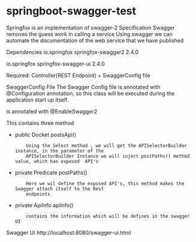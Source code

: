 # springboot-swagger-test

Springfox is an implementation of swagger-2 Specification
Swagger removes the guess work in calling a service
Using swagger we can automate the documentation of the web service that we have published

Dependencies
<dependency>
<groupId>io.springfox</groupId>
<artifactId>springfox-swagger2</artifactId>
<version>2.4.0</version>
</dependency>

<dependency>
<groupId>io.springfox</groupId>
<artifactId>springfox-swagger-ui</artifactId>
<version>2.4.0</version>
</dependency>

Required:
Controller(REST Endpoint) + SwaggerConfig file

SwaggerConfig File
The Swagger Config file is annotated with @Configuration annotation, so this class will be executed during the application start up itself.

is annotated with @EnableSwagger2

This contains three method

- public Docket postsApi()

          Using the Select method , we will get the APISelectorBuilder instance, in the parameter of the
          APISelectorBuilder Instance we will inject postPaths() method value, which has exposed  API's

- private Predicate<String> postPaths()

          Here we wil define the exposed API's, this method makes the Swagger attach itself to the Rest
          endpoints

- private ApiInfo apiInfo()

          contains the information which will be defines in the swagger UI

Swagger UI
     http://localhost:8080/swagger-ui.html
